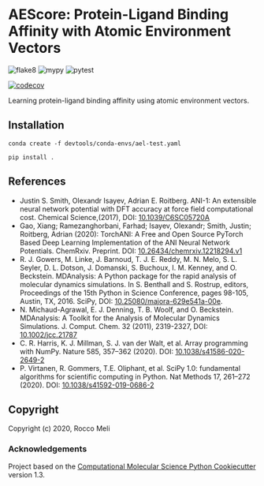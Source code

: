 # AEScore: Protein-Ligand Binding Affinity with Atomic Environment Vectors

![flake8](https://github.com/RMeli/ael/workflows/flake8/badge.svg)
![mypy](https://github.com/RMeli/ael/workflows/mypy/badge.svg)
![pytest](https://github.com/RMeli/ael/workflows/pytest/badge.svg)

[![codecov](https://codecov.io/gh/RMeli/aescore/branch/master/graph/badge.svg?token=12TRW0WGWE)](https://codecov.io/gh/RMeli/aescore)

Learning protein-ligand binding affinity using atomic environment vectors.

## Installation

```
conda create -f devtools/conda-envs/ael-test.yaml
```

```
pip install .
```

## References

* Justin S. Smith, Olexandr Isayev, Adrian E. Roitberg. ANI-1: An extensible neural network potential with DFT accuracy at force field computational cost. Chemical Science,(2017), DOI: [10.1039/C6SC05720A](https://doi.org/10.1039/C6SC05720A)
* Gao, Xiang; Ramezanghorbani, Farhad; Isayev, Olexandr; Smith, Justin; Roitberg, Adrian (2020): TorchANI: A Free and Open Source PyTorch Based Deep Learning Implementation of the ANI Neural Network Potentials. ChemRxiv. Preprint. DOI: [10.26434/chemrxiv.12218294.v1](https://doi.org/10.26434/chemrxiv.12218294.v1)
* R. J. Gowers, M. Linke, J. Barnoud, T. J. E. Reddy, M. N. Melo, S. L. Seyler, D. L. Dotson, J. Domanski, S. Buchoux, I. M. Kenney, and O. Beckstein. MDAnalysis: A Python package for the rapid analysis of molecular dynamics simulations. In S. Benthall and S. Rostrup, editors, Proceedings of the 15th Python in Science Conference, pages 98-105, Austin, TX, 2016. SciPy, DOI: [10.25080/majora-629e541a-00e](https://doi.org/10.25080/majora-629e541a-00e).
* N. Michaud-Agrawal, E. J. Denning, T. B. Woolf, and O. Beckstein. MDAnalysis: A Toolkit for the Analysis of Molecular Dynamics Simulations. J. Comput. Chem. 32 (2011), 2319-2327, DOI: [10.1002/jcc.21787](https://doi.org/10.1002/jcc.21787)
* C. R. Harris, K. J. Millman, S. J. van der Walt, et al. Array programming with NumPy. Nature 585, 357–362 (2020). DOI: [10.1038/s41586-020-2649-2](https://doi.org/10.1038/s41586-020-2649-2)
* P. Virtanen, R. Gommers, T.E. Oliphant, et al. SciPy 1.0: fundamental algorithms for scientific computing in Python. Nat Methods 17, 261–272 (2020). DOI: [10.1038/s41592-019-0686-2](https://doi.org/10.1038/s41592-019-0686-2)

## Copyright

Copyright (c) 2020, Rocco Meli


### Acknowledgements
 
Project based on the 
[Computational Molecular Science Python Cookiecutter](https://github.com/molssi/cookiecutter-cms) version 1.3.

